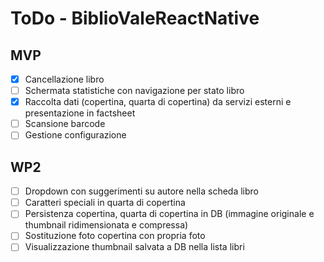 # ToDo - BiblioValeReactNative
## MVP
- [x] Cancellazione libro
- [ ] Schermata statistiche con navigazione per stato libro
- [x] Raccolta dati (copertina, quarta di copertina) da servizi esterni e presentazione in factsheet
- [ ] Scansione barcode
- [ ] Gestione configurazione

## WP2
- [ ] Dropdown con suggerimenti su autore nella scheda libro
- [ ] Caratteri speciali in quarta di copertina
- [ ] Persistenza copertina, quarta di copertina in DB (immagine originale e thumbnail ridimensionata e compressa)
- [ ] Sostituzione foto copertina con propria foto
- [ ] Visualizzazione thumbnail salvata a DB nella lista libri
